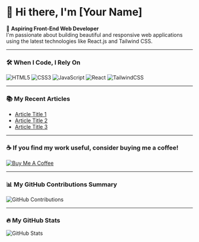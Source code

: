 # 👋 Hi there, I'm [Your Name]

🚀 **Aspiring Front-End Web Developer**  
I'm passionate about building beautiful and responsive web applications using the latest technologies like React.js and Tailwind CSS.

---

### 🛠️ When I Code, I Rely On

![HTML5](https://img.shields.io/badge/-HTML5-E34F26?style=flat&logo=html5&logoColor=white)
![CSS3](https://img.shields.io/badge/-CSS3-1572B6?style=flat&logo=css3&logoColor=white)
![JavaScript](https://img.shields.io/badge/-JavaScript-F7DF1E?style=flat&logo=javascript&logoColor=black)
![React](https://img.shields.io/badge/-React-61DAFB?style=flat&logo=react&logoColor=black)
![TailwindCSS](https://img.shields.io/badge/-TailwindCSS-38B2AC?style=flat&logo=tailwind-css&logoColor=white)

---

### 📚 My Recent Articles

- [Article Title 1](#)
- [Article Title 2](#)
- [Article Title 3](#)

---

### ☕ If you find my work useful, consider buying me a coffee!

[![Buy Me A Coffee](https://img.shields.io/badge/-Buy%20me%20a%20coffee-FFDD00?style=flat&logo=buy-me-a-coffee&logoColor=black)](#)

---

### 📊 My GitHub Contributions Summary

![GitHub Contributions](https://github-readme-streak-stats.herokuapp.com/?user=YourUsername&theme=dark)

---

### 🔥 My GitHub Stats

![GitHub Stats](https://github-readme-stats.vercel.app/api?username=YourUsername&show_icons=true&theme=dark)
